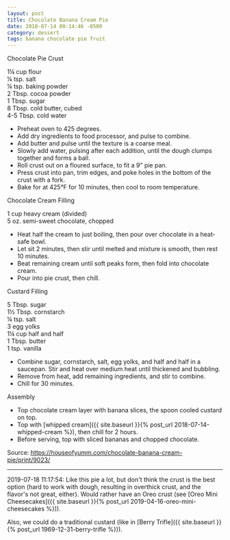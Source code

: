 ```yaml
---
layout: post
title: Chocolate Banana Cream Pie
date: 2018-07-14 00:14:46 -0500
category: dessert
tags: banana chocolate pie fruit
---
```

Chocolate Pie Crust
  
1¼ cup flour  
¼ tsp. salt  
¼ tsp. baking powder  
2 Tbsp. cocoa powder  
1 Tbsp. sugar  
8 Tbsp. cold butter, cubed  
4-5 Tbsp. cold water  
 * Preheat oven to 425 degrees.
 * Add dry ingredients to food processor, and pulse to combine.
 * Add butter and pulse until the texture is a coarse meal.
 * Slowly add water, pulsing after each addition, until the dough clumps together and forms a ball.
 * Roll crust out on a floured surface, to fit a 9" pie pan.
 * Press crust into pan, trim edges, and poke holes in the bottom of the crust with a fork.
 * Bake for at 425°F for 10 minutes, then cool to room temperature.

Chocolate Cream Filling
  
1 cup heavy cream (divided)  
5 oz. semi-sweet chocolate, chopped  
 * Heat half the cream to just boiling, then pour over chocolate in a heat-safe bowl.
 * Let sit 2 minutes, then stir until melted and mixture is smooth, then rest 10 minutes.
 * Beat remaining cream until soft peaks form, then fold into chocolate cream.
 * Pour into pie crust, then chill.

Custard Filling
  
5 Tbsp. sugar  
1½ Tbsp. cornstarch  
¼ tsp. salt  
3 egg yolks  
1¼ cup half and half  
1 Tbsp. butter  
1 tsp. vanilla  
 * Combine sugar, cornstarch, salt, egg yolks, and half and half in a saucepan. Stir and heat over medium heat until thickened and bubbling.
 * Remove from heat, add remaining ingredients, and stir to combine.
 * Chill for 30 minutes.

Assembly
 * Top chocolate cream layer with banana slices, the spoon cooled custard on top.
 * Top with [whipped cream]({{ site.baseurl }}{% post_url 2018-07-14-whipped-cream %}), then chill for 2 hours.
 * Before serving, top with sliced bananas and chopped chocolate.

Source: <https://houseofyumm.com/chocolate-banana-cream-pie/print/9023/>

---

2019-07-18 11:17:54: Like this pie a lot, but don't think the crust is the best
option (hard to work with dough, resulting in overthick crust, and the flavor's not
great, either).  Would rather have an Oreo crust (see [Oreo Mini Cheesecakes]({{ site.baseurl }}{% post_url 2019-04-16-oreo-mini-cheesecakes %})).

Also, we could do a traditional custard (like in [Berry Trifle]({{ site.baseurl }}{% post_url 1969-12-31-berry-trifle %})).
